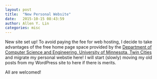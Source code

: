 ```yaml
---
layout: post
title:  "New Personal Website"
date:   2015-10-15 08:43:59
author: Allen Y. Lin
categories: misc
---
```


New site set up! To avoid paying the fee for web hosting, I decide to take advantages of the free home page space provided by
the [Department of Computer Science and Engineering, University of Minnesota, Twin Cities](http://www.cs.umn.edu) and migrate my personal webstie here!
I will start (slowly) moving my old posts from my WordPress site to here if there is merits. 

All are welcomed!
